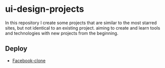 # ui-design-projects

In this repository I create some projects that are similar to the most starred sites, but not identical to an existing project. aiming to create and learn tools and technologies with new projects from the beginning.

## Deploy

- [Facebook-clone](https://facebook-clone-5f273.web.app)